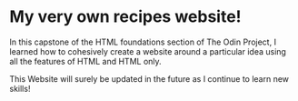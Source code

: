 # My very own recipes website!
In this capstone of the HTML foundations section of The Odin Project, I learned how to cohesively create a website around a particular idea using all the features of HTML and HTML only.  

This Website will surely be updated in the future as I continue to learn new skills!
